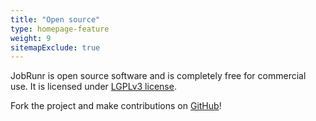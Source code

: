 ```yaml
---
title: "Open source"
type: homepage-feature
weight: 9
sitemapExclude: true
---
```

JobRunr is open source software and is completely free for commercial use. It is licensed under [LGPLv3 license](https://www.gnu.org/licenses/lgpl-3.0.html).

Fork the project and make contributions on [GitHub](https://github.com/jobrunr/jobrunr)!